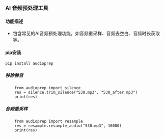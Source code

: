 ### AI 音频预处理工具
#### 功能描述
* 包含常见的AI音频预处理功能，如音频重采样、音频去空白、音频时长获取等。
                 
#### pip安装
```shell
pip install audioprep
```

##### 移除静音
```
    from audioprep import silence
    res = silence.trim_silence("530.mp3", "530_after.mp3")
    print(res)
```

##### 音频重采样
```
    from audioprep import resample
    res = resample.resample_audio("530.mp3", 16000)
    print(res)
```

